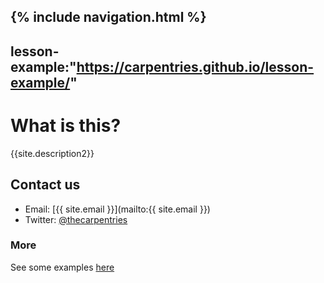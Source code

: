 
{% include navigation.html %}  
---
lesson-example:"https://carpentries.github.io/lesson-example/"
---


# What is this?
{{site.description2}}

## Contact us

- Email: [{{ site.email }}](mailto:{{ site.email }})  
- Twitter: [@thecarpentries](https://twitter.com/thecarpentries)

### More
See some examples [here]({{page.lesson-example}})




